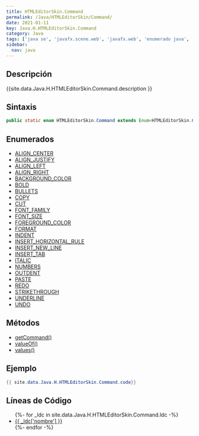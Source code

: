 ```yaml
---
title: HTMLEditorSkin.Command
permalink: /Java/HTMLEditorSkin/Command/
date: 2021-01-11
key: Java.H.HTMLEditorSkin.Command
category: Java
tags: ['java se', 'javafx.scene.web', 'javafx.web', 'enumerado java', 'Java 1.0']
sidebar: 
  nav: java
---
```


## Descripción
{{site.data.Java.H.HTMLEditorSkin.Command.description }}

## Sintaxis
~~~java
public static enum HTMLEditorSkin.Command extends Enum<HTMLEditorSkin.Command>
~~~

## Enumerados
* [ALIGN_CENTER](/Java/HTMLEditorSkin/Command/ALIGN_CENTER)
* [ALIGN_JUSTIFY](/Java/HTMLEditorSkin/Command/ALIGN_JUSTIFY)
* [ALIGN_LEFT](/Java/HTMLEditorSkin/Command/ALIGN_LEFT)
* [ALIGN_RIGHT](/Java/HTMLEditorSkin/Command/ALIGN_RIGHT)
* [BACKGROUND_COLOR](/Java/HTMLEditorSkin/Command/BACKGROUND_COLOR)
* [BOLD](/Java/HTMLEditorSkin/Command/BOLD)
* [BULLETS](/Java/HTMLEditorSkin/Command/BULLETS)
* [COPY](/Java/HTMLEditorSkin/Command/COPY)
* [CUT](/Java/HTMLEditorSkin/Command/CUT)
* [FONT_FAMILY](/Java/HTMLEditorSkin/Command/FONT_FAMILY)
* [FONT_SIZE](/Java/HTMLEditorSkin/Command/FONT_SIZE)
* [FOREGROUND_COLOR](/Java/HTMLEditorSkin/Command/FOREGROUND_COLOR)
* [FORMAT](/Java/HTMLEditorSkin/Command/FORMAT)
* [INDENT](/Java/HTMLEditorSkin/Command/INDENT)
* [INSERT_HORIZONTAL_RULE](/Java/HTMLEditorSkin/Command/INSERT_HORIZONTAL_RULE)
* [INSERT_NEW_LINE](/Java/HTMLEditorSkin/Command/INSERT_NEW_LINE)
* [INSERT_TAB](/Java/HTMLEditorSkin/Command/INSERT_TAB)
* [ITALIC](/Java/HTMLEditorSkin/Command/ITALIC)
* [NUMBERS](/Java/HTMLEditorSkin/Command/NUMBERS)
* [OUTDENT](/Java/HTMLEditorSkin/Command/OUTDENT)
* [PASTE](/Java/HTMLEditorSkin/Command/PASTE)
* [REDO](/Java/HTMLEditorSkin/Command/REDO)
* [STRIKETHROUGH](/Java/HTMLEditorSkin/Command/STRIKETHROUGH)
* [UNDERLINE](/Java/HTMLEditorSkin/Command/UNDERLINE)
* [UNDO](/Java/HTMLEditorSkin/Command/UNDO)

## Métodos
* [getCommand()](/Java/HTMLEditorSkin/Command/getCommand)
* [valueOf()](/Java/HTMLEditorSkin/Command/valueOf)
* [values()](/Java/HTMLEditorSkin/Command/values)

## Ejemplo
~~~java
{{ site.data.Java.H.HTMLEditorSkin.Command.code}}
~~~

## Líneas de Código
<ul>
{%- for _ldc in site.data.Java.H.HTMLEditorSkin.Command.ldc -%}
   <li>
       <a href="{{_ldc['url'] }}">{{ _ldc['nombre'] }}</a>
   </li>
{%- endfor -%}
</ul>
